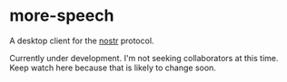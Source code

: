 # more-speech

A desktop client for the [nostr](https://github.com/fiatjaf/nostr) protocol.

Currently under development.  I'm not seeking collaborators at this time.
Keep watch here because that is likely to change soon.